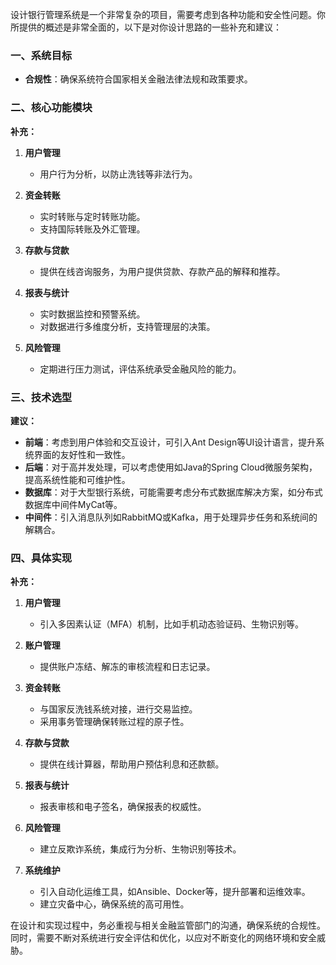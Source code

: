 设计银行管理系统是一个非常复杂的项目，需要考虑到各种功能和安全性问题。你所提供的概述是非常全面的，以下是对你设计思路的一些补充和建议：

### 一、系统目标

- **合规性**：确保系统符合国家相关金融法律法规和政策要求。

### 二、核心功能模块

**补充：**

1. **用户管理**
   - 用户行为分析，以防止洗钱等非法行为。

2. **资金转账**
   - 实时转账与定时转账功能。
   - 支持国际转账及外汇管理。

3. **存款与贷款**
   - 提供在线咨询服务，为用户提供贷款、存款产品的解释和推荐。

4. **报表与统计**
   - 实时数据监控和预警系统。
   - 对数据进行多维度分析，支持管理层的决策。

5. **风险管理**
   - 定期进行压力测试，评估系统承受金融风险的能力。

### 三、技术选型

**建议：**

- **前端**：考虑到用户体验和交互设计，可引入Ant Design等UI设计语言，提升系统界面的友好性和一致性。
- **后端**：对于高并发处理，可以考虑使用如Java的Spring Cloud微服务架构，提高系统性能和可维护性。
- **数据库**：对于大型银行系统，可能需要考虑分布式数据库解决方案，如分布式数据库中间件MyCat等。
- **中间件**：引入消息队列如RabbitMQ或Kafka，用于处理异步任务和系统间的解耦合。

### 四、具体实现

**补充：**

1. **用户管理**
   - 引入多因素认证（MFA）机制，比如手机动态验证码、生物识别等。

2. **账户管理**
   - 提供账户冻结、解冻的审核流程和日志记录。

3. **资金转账**
   - 与国家反洗钱系统对接，进行交易监控。
   - 采用事务管理确保转账过程的原子性。

4. **存款与贷款**
   - 提供在线计算器，帮助用户预估利息和还款额。

5. **报表与统计**
   - 报表审核和电子签名，确保报表的权威性。

6. **风险管理**
   - 建立反欺诈系统，集成行为分析、生物识别等技术。

7. **系统维护**
   - 引入自动化运维工具，如Ansible、Docker等，提升部署和运维效率。
   - 建立灾备中心，确保系统的高可用性。

在设计和实现过程中，务必重视与相关金融监管部门的沟通，确保系统的合规性。同时，需要不断对系统进行安全评估和优化，以应对不断变化的网络环境和安全威胁。